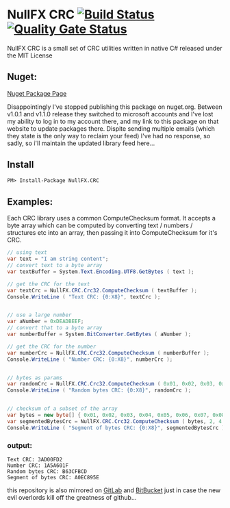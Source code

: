 # NullFX CRC [![Build Status](https://travis-ci.org/nullfx/NullFX.CRC.svg?branch=master)](https://travis-ci.org/nullfx/NullFX.CRC) [![Quality Gate Status](https://sonarcloud.io/api/project_badges/measure?project=nullfx_NullFX.CRC&metric=alert_status)](https://sonarcloud.io/dashboard?id=nullfx_NullFX.CRC)
NullFX CRC is a small set of CRC utilities written in native C# released under the MIT License

## Nuget:
[Nuget Package Page](https://github.com/nullfx/NullFX.CRC/packages)

Disappointingly I've stopped publishing this package on nuget.org.  Between v1.0.1 and v1.1.0 release they switched to microsoft accounts and I've lost my ability to log in to my account there, and my link to this package on that website to update packages there. Dispite sending multiple emails (which they state is the only way to reclaim your feed) I've had no response, so sadly, so i'll maintain the updated library feed here...


## Install
```ps
PM> Install-Package NullFX.CRC
```

## Examples:
Each CRC library uses a common ComputeChecksum format. It accepts a byte array which can be computed by converting text / numbers / structures etc into an array, then passing it into ComputeChecksum for it's CRC.

```csharp
// using text
var text = "I am string content";
// convert text to a byte array
var textBuffer = System.Text.Encoding.UTF8.GetBytes ( text );

// get the CRC for the text
var textCrc = NullFX.CRC.Crc32.ComputeChecksum ( textBuffer );
Console.WriteLine ( "Text CRC: {0:X8}", textCrc );


// use a large number
var aNumber = 0xDEADBEEF;
// convert that to a byte array
var numberBuffer = System.BitConverter.GetBytes ( aNumber );

// get the CRC for the number
var numberCrc = NullFX.CRC.Crc32.ComputeChecksum ( numberBuffer );
Console.WriteLine ( "Number CRC: {0:X8}", numberCrc );


// bytes as params
var randomCrc = NullFX.CRC.Crc32.ComputeChecksum ( 0x01, 0x02, 0x03, 0x04 );
Console.WriteLine ( "Random bytes CRC: {0:X8}", randomCrc );


// checksum of a subset of the array
var bytes = new byte[] { 0x01, 0x02, 0x03, 0x04, 0x05, 0x06, 0x07, 0x08 };
var segmentedBytesCrc = NullFX.CRC.Crc32.ComputeChecksum ( bytes, 2, 4 );
Console.WriteLine ( "Segment of bytes CRC: {0:X8}", segmentedBytesCrc );
```

### output:
```
Text CRC: 3AD00FD2
Number CRC: 1A5A601F
Random bytes CRC: B63CFBCD
Segment of bytes CRC: A0EC895E
```


this repository is also mirrored on [GitLab](https://gitlab.com/nullfx/NullFX.CRC) and [BitBucket](https://bitbucket.org/nullfx/nullfx.crc) just in case the new evil overlords kill off the greatness of github...
